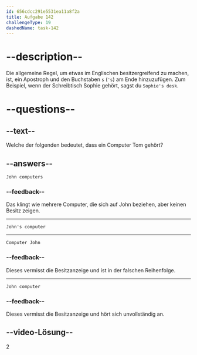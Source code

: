 ```yaml
---
id: 656cdcc291e5531ea11a8f2a
title: Aufgabe 142
challengeType: 19
dashedName: task-142
---
```


# --description--

Die allgemeine Regel, um etwas im Englischen besitzergreifend zu machen, ist, ein Apostroph und den Buchstaben `s` (`'s`) am Ende hinzuzufügen. Zum Beispiel, wenn der Schreibtisch Sophie gehört, sagst du `Sophie's desk`.

# --questions--

## --text--

Welche der folgenden bedeutet, dass ein Computer Tom gehört?

## --answers--

`John computers`

### --feedback--

Das klingt wie mehrere Computer, die sich auf John beziehen, aber keinen Besitz zeigen.

---

`John's computer`

---

`Computer John`

### --feedback--

Dieses vermisst die Besitzanzeige und ist in der falschen Reihenfolge.

---

`John computer`

### --feedback--

Dieses vermisst die Besitzanzeige und hört sich unvollständig an.

## --video-Lösung--

2
